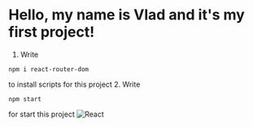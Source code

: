 # Hello, my name is Vlad and it's my first project!

1. Write

```
npm i react-router-dom
```

to install scripts for this project 2. Write

```
npm start
```

for start this project
![React](https://i2.wp.com/miro.medium.com/1*yhbpbNSvAdU0rmLR1ZWPFg.png)
